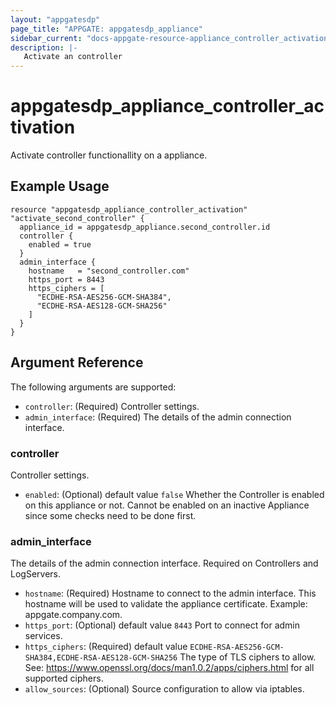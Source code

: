 ```yaml
---
layout: "appgatesdp"
page_title: "APPGATE: appgatesdp_appliance"
sidebar_current: "docs-appgate-resource-appliance_controller_activation"
description: |-
   Activate an controller
---
```



# appgatesdp_appliance_controller_activation

Activate controller functionallity on a appliance.
## Example Usage

```hcl
resource "appgatesdp_appliance_controller_activation" "activate_second_controller" {
  appliance_id = appgatesdp_appliance.second_controller.id
  controller {
    enabled = true
  }
  admin_interface {
    hostname   = "second_controller.com"
    https_port = 8443
    https_ciphers = [
      "ECDHE-RSA-AES256-GCM-SHA384",
      "ECDHE-RSA-AES128-GCM-SHA256"
    ]
  }
}

```


## Argument Reference

The following arguments are supported:

* `controller`: (Required) Controller settings.
* `admin_interface`: (Required) The details of the admin connection interface.


### controller
Controller settings.

* `enabled`:  (Optional)  default value `false` Whether the Controller is enabled on this appliance or not. Cannot be enabled on an inactive Appliance since some checks need to be done first.


### admin_interface
The details of the admin connection interface. Required on Controllers and LogServers.

* `hostname`: (Required) Hostname to connect to the admin interface. This hostname will be used to validate the appliance certificate. Example: appgate.company.com.
* `https_port`:  (Optional)  default value `8443` Port to connect for admin services.
* `https_ciphers`: (Required)  default value `ECDHE-RSA-AES256-GCM-SHA384,ECDHE-RSA-AES128-GCM-SHA256` The type of TLS ciphers to allow. See: https://www.openssl.org/docs/man1.0.2/apps/ciphers.html for all supported ciphers.
* `allow_sources`:  (Optional) Source configuration to allow via iptables.


